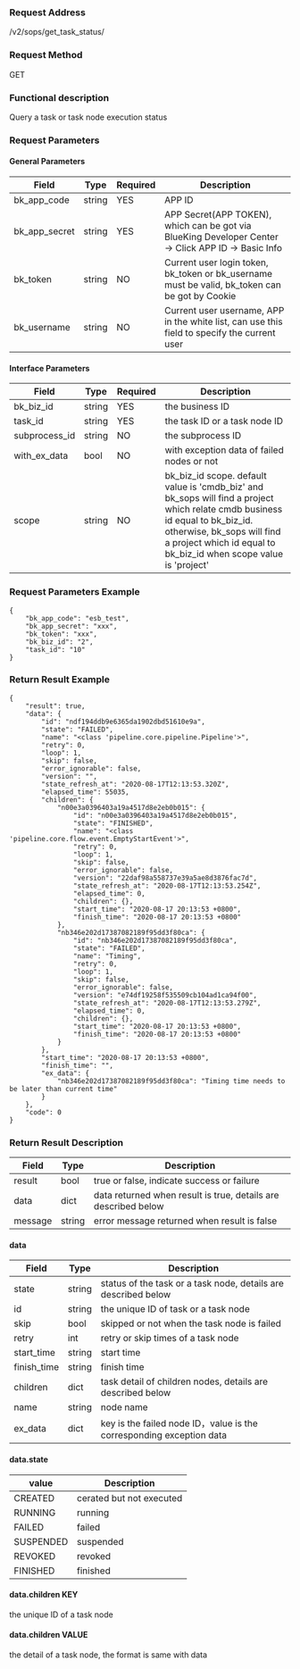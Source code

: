 ### Request Address

/v2/sops/get_task_status/

### Request Method

GET

### Functional description

Query a task or task node execution status

### Request Parameters

#### General Parameters

|   Field         |  Type       | Required |  Description    |
|-----------------|-------------|---------|------------------|
|   bk_app_code   |   string    |   YES    |  APP ID |
|   bk_app_secret |   string    |   YES    |  APP Secret(APP TOKEN), which can be got via BlueKing Developer Center -> Click APP ID -> Basic Info |
|   bk_token      |   string    |   NO     |  Current user login token, bk_token or bk_username must be valid, bk_token can be got by Cookie      |
|   bk_username   |   string    |   NO     |  Current user username, APP in the white list, can use this field to specify the current user        |

#### Interface Parameters

| Field          |  Type       | Required   |  Description            |
|---------------|------------|--------|------------------|
|   bk_biz_id   |   string   |   YES   |  the business ID             |
|   task_id     |   string   |   YES   |  the task ID or a task node ID  |
|   subprocess_id |   string   |   NO   |  the subprocess ID   |
|   with_ex_data     |   bool   |   NO   |  with exception data of failed nodes or not|
| scope | string | NO | bk_biz_id scope. default value is 'cmdb_biz' and bk_sops will find a project which relate cmdb business id equal to bk_biz_id. otherwise, bk_sops will find a project which id equal to bk_biz_id when scope value is 'project'|

### Request Parameters Example

```
{
    "bk_app_code": "esb_test",
    "bk_app_secret": "xxx",
    "bk_token": "xxx",
    "bk_biz_id": "2",
    "task_id": "10"
}
```

### Return Result Example

```
{
    "result": true,
    "data": {
        "id": "ndf194ddb9e6365da1902dbd51610e9a",
        "state": "FAILED",
        "name": "<class 'pipeline.core.pipeline.Pipeline'>",
        "retry": 0,
        "loop": 1,
        "skip": false,
        "error_ignorable": false,
        "version": "",
        "state_refresh_at": "2020-08-17T12:13:53.320Z",
        "elapsed_time": 55035,
        "children": {
            "n00e3a0396403a19a4517d8e2eb0b015": {
                "id": "n00e3a0396403a19a4517d8e2eb0b015",
                "state": "FINISHED",
                "name": "<class 'pipeline.core.flow.event.EmptyStartEvent'>",
                "retry": 0,
                "loop": 1,
                "skip": false,
                "error_ignorable": false,
                "version": "22daf98a558737e39a5ae8d3876fac7d",
                "state_refresh_at": "2020-08-17T12:13:53.254Z",
                "elapsed_time": 0,
                "children": {},
                "start_time": "2020-08-17 20:13:53 +0800",
                "finish_time": "2020-08-17 20:13:53 +0800"
            },
            "nb346e202d17387082189f95dd3f80ca": {
                "id": "nb346e202d17387082189f95dd3f80ca",
                "state": "FAILED",
                "name": "Timing",
                "retry": 0,
                "loop": 1,
                "skip": false,
                "error_ignorable": false,
                "version": "e74df19258f535509cb104ad1ca94f00",
                "state_refresh_at": "2020-08-17T12:13:53.279Z",
                "elapsed_time": 0,
                "children": {},
                "start_time": "2020-08-17 20:13:53 +0800",
                "finish_time": "2020-08-17 20:13:53 +0800"
            }
        },
        "start_time": "2020-08-17 20:13:53 +0800",
        "finish_time": "",
        "ex_data": {
            "nb346e202d17387082189f95dd3f80ca": "Timing time needs to be later than current time"
        }
    },
    "code": 0
}
```

### Return Result Description

| Field      | Type      | Description      |
|-----------|----------|-----------|
|  result   |    bool    |      true or false, indicate success or failure                      |
|  data     |    dict    |      data returned when result is true, details are described below  |
|  message  |    string  |      error message returned when result is false                     |

#### data

| Field      | Type      | Description      |
|-----------|----------|-----------|
|  state      |    string    |      status of the task or a task node, details are described below    |
|  id         |    string    |      the unique ID of task or a task node       |
|  skip       |    bool      |      skipped or not when the task node is failed    |
|  retry      |    int       |      retry or skip times of a task node   |
|  start_time |    string    |      start time   |
|  finish_time|    string    |      finish time    |
|  children   |    dict      |      task detail of children nodes, details are described below   |
|  name   |    string      |      node name   |
|  ex_data  |  dict  | key is the failed node ID，value is the corresponding exception data |

#### data.state

| value    | Description      |
|----------|-----------|
| CREATED   | cerated but not executed   |  
| RUNNING   | running   |
| FAILED    | failed    |
| SUSPENDED | suspended |
| REVOKED   | revoked   |
| FINISHED  | finished  |  

#### data.children KEY
the unique ID of a task node

#### data.children VALUE
the detail of a task node, the format is same with data
